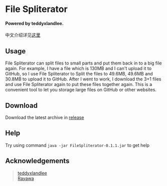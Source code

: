 # File Spliterator
#### Powered by teddyxlandlee.

中文介绍详见[这里](https://github.com/teddyxlandlee/FileSpliterator/blob/master/README-zh.md)

## Usage
 File Spliterator can split files to small parts and put them back in to a big file again.
 For example, I have a file which is 130MB and I can't upload it to GitHub, so I use File Spliterator to Split the files to 49.6MB, 49.6MB and 30.8MB to upload it to GitHub. After I went to work, I download the 3+1 files and use File Spliterator again to put these files together again.
 This is a convenient tool to let you storage large files on GitHub or other websites.
 
## Download
 Download the latest archive in [release](https://github.com/teddyxlandlee/FileSpliterator/releases/latest)
 <!--
## Tool tip
  @teddyxlandlee plz write this yourself
-->
## Help
 Try using command `java -jar FileSpliterator-0.1.1.jar` to get help
 
## Acknowledgements
> [teddyxlandlee](https://github.com/teddyxlandlee)  
> [Rayawa](https://github.com/Rayawa)  
